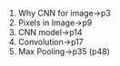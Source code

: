 1. Why CNN for image->p3
2. Pixels in Image->p9
3. CNN model->p14
4. Convolution->p17
5. Max Pooling->p35
(p48)